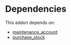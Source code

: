# Dependencies

This addon depends on:

- [maintenance_account](https://github.com/bringout/oca-technical)
- [purchase_stock](https://github.com/bringout/oca-ocb-warehouse/tree/81e6496fce389797413505803016d3ac487ede13/odoo-bringout-oca-ocb-purchase_stock)
